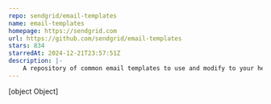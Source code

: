 ```yaml
---
repo: sendgrid/email-templates
name: email-templates
homepage: https://sendgrid.com
url: https://github.com/sendgrid/email-templates
stars: 834
starredAt: 2024-12-21T23:57:51Z
description: |-
    A repository of common email templates to use and modify to your heart's content.
---
```


[object Object]
